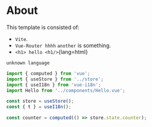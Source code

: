 # About

This template is consisted of:

- `Vite`.
- `Vue-Router hhhh` `another` is something.
- `<h1> hello <h1/>`{lang=html}

```
unknown language
```

```javascript
import { computed } from 'vue';
import { useStore } from '../store';
import { useI18n } from 'vue-i18n';
import Hello from '../components/Hello.vue';

const store = useStore();
const { t } = useI18n();

const counter = computed(() => store.state.counter);
```
